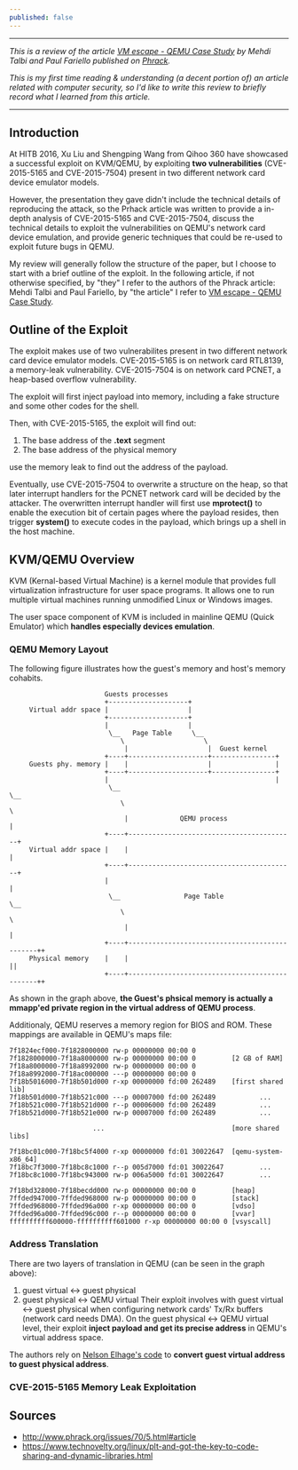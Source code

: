 ```yaml
---
published: false
---
```

---
*This is a review of the article [VM escape - QEMU Case Study](http://www.phrack.org/issues/70/5.html#article) by Mehdi Talbi and Paul Fariello published on [Phrack](http://www.phrack.org/).*

*This is my first time reading & understanding (a decent portion of) an article related with computer security, so I'd like to write this review to briefly record what I learned from this article.*

---
## Introduction
At HITB 2016, Xu Liu and Shengping Wang from Qihoo 360 have showcased a successful exploit on KVM/QEMU, by exploiting **two vulnerabilities** (CVE-2015-5165 and CVE-2015-7504) present in two different network card device emulator models. 

However, the presentation they gave didn't include the technical details of reproducing the attack, so the Prhack article was written to provide a in-depth analysis of CVE-2015-5165 and CVE-2015-7504, discuss the technical details to exploit the vulnerabilities on QEMU's network card device emulation, and provide generic techniques that could be re-used to exploit future bugs in QEMU.

My review will generally follow the structure of the paper, but I choose to start with a brief outline of the exploit. In the following article, if not otherwise specified, by "they" I refer to the authors of the Phrack article: Mehdi Talbi and Paul Fariello, by "the article" I refer to [VM escape - QEMU Case Study](http://www.phrack.org/issues/70/5.html#article).
## Outline of the Exploit
The exploit makes use of two vulnerabilites present in two different network card device emulator models. CVE-2015-5165 is on network card RTL8139, a memory-leak vulnerability. CVE-2015-7504 is on network card PCNET, a heap-based overflow vulnerability. 

The exploit will first inject payload into memory, including a fake structure and some other codes for the shell.

Then, with CVE-2015-5165, the exploit will find out:
1. The base address of the **.text** segment
2. The base address of the physical memory

use the memory leak to find out the address of the payload. 

Eventually, use CVE-2015-7504 to overwrite a structure on the heap, so that later interrupt handlers for the PCNET network card will be decided by the attacker. The overwritten interrupt handler will first use **mprotect()** to enable the execution bit of certain pages where the payload resides, then trigger **system()** to execute codes in the payload, which brings up a shell in the host machine.
## KVM/QEMU Overview
KVM (Kernal-based Virtual Machine) is a kernel module that provides full
virtualization infrastructure for user space programs. It allows one to run
multiple virtual machines running unmodified Linux or Windows images.

The user space component of KVM is included in mainline QEMU (Quick
Emulator) which **handles especially devices emulation**.
### QEMU Memory Layout
The following figure illustrates how the guest's memory and host's memory
cohabits.

							Guests processes
							+--------------------+
		 Virtual addr space |                    |
							+--------------------+
							|                    |
							 \__   Page Table     \__
								\                    \
								 |                    |  Guest kernel
							+----+--------------------+----------------+
		 Guests phy. memory |    |                    |                |
							+----+--------------------+----------------+
							|                                          |
							 \__                                        \__
								\                                          \
								 |             QEMU process                 |
							+----+------------------------------------------+
		 Virtual addr space |    |                                          |
							+----+------------------------------------------+
							|                                               |
							 \__                Page Table                   \__
								\                                               \
								 |                                               |
							+----+-----------------------------------------------++
		 Physical memory    |    |                                               ||
							+----+-----------------------------------------------++
                            
As shown in the graph above, **the Guest's phsical memory is actually a mmapp'ed private region in the virtual address of QEMU process**.
                            
Additionaly, QEMU reserves a memory region for BIOS and ROM. These mappings
are available in QEMU's maps file:

	7f1824ecf000-7f1828000000 rw-p 00000000 00:00 0
	7f1828000000-7f18a8000000 rw-p 00000000 00:00 0         [2 GB of RAM]
	7f18a8000000-7f18a8992000 rw-p 00000000 00:00 0
	7f18a8992000-7f18ac000000 ---p 00000000 00:00 0
	7f18b5016000-7f18b501d000 r-xp 00000000 fd:00 262489    [first shared lib]
	7f18b501d000-7f18b521c000 ---p 00007000 fd:00 262489           ...
	7f18b521c000-7f18b521d000 r--p 00006000 fd:00 262489           ...
	7f18b521d000-7f18b521e000 rw-p 00007000 fd:00 262489           ...

	                     ...                                [more shared libs]

	7f18bc01c000-7f18bc5f4000 r-xp 00000000 fd:01 30022647  [qemu-system-x86_64]
	7f18bc7f3000-7f18bc8c1000 r--p 005d7000 fd:01 30022647         ...
	7f18bc8c1000-7f18bc943000 rw-p 006a5000 fd:01 30022647         ...

	7f18bd328000-7f18becdd000 rw-p 00000000 00:00 0         [heap]
	7ffded947000-7ffded968000 rw-p 00000000 00:00 0         [stack]
	7ffded968000-7ffded96a000 r-xp 00000000 00:00 0         [vdso]
	7ffded96a000-7ffded96c000 r--p 00000000 00:00 0         [vvar]
	ffffffffff600000-ffffffffff601000 r-xp 00000000 00:00 0 [vsyscall]  
### Address Translation
There are two layers of translation in QEMU (can be seen in the graph above):
1. guest virtual <-> guest physical
2. guest physical <-> QEMU virtual 
Their exploit involves with guest virtual <-> guest physical when configuring network cards' Tx/Rx buffers (network card needs DMA). On the guest physical <-> QEMU virtual level, their exploit **inject payload and get its precise address** in QEMU's virtual address space. 

The authors rely on [Nelson Elhage's code](https://github.com/nelhage/virtunoid/blob/master/virtunoid.c) to **convert guest virtual address to guest physical address**.
### CVE-2015-5165 Memory Leak Exploitation

## Sources
* http://www.phrack.org/issues/70/5.html#article
* https://www.technovelty.org/linux/plt-and-got-the-key-to-code-sharing-and-dynamic-libraries.html
